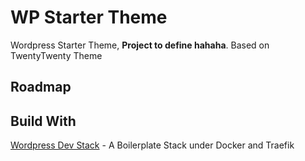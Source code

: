 # WP Starter Theme

Wordpress Starter Theme, **Project to define hahaha**.
Based on TwentyTwenty Theme

## Roadmap

## Build With

[Wordpress Dev Stack](https://github.com/noveni/wordpress-dev-stack) - A Boilerplate Stack under Docker and Traefik
